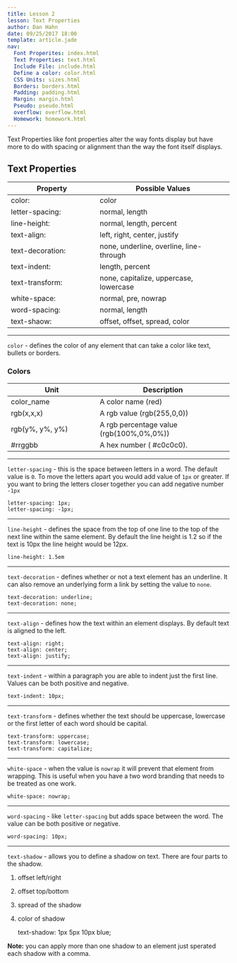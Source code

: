 ```yaml
---
title: Lesson 2
lesson: Text Properties
author: Dan Hahn
date: 09/25/2017 18:00
template: article.jade
nav:
  Font Properites: index.html
  Text Properties: text.html
  Include File: include.html
  Define a color: color.html
  CSS Units: sizes.html
  Borders: borders.html
  Padding: padding.html
  Margin: margin.html
  Pseudo: pseudo.html
  overflow: overflow.html
  Homework: homework.html
---
```


Text Properties like font properties alter the way fonts display but have more to do with spacing or alignment than the way the font itself displays.

## Text Properties

Property         | Possible Values
-----------------|-----------------------------------------
color:           | color
letter-spacing:  | normal, length
line-height:     | normal, length, percent
text-align:      | left, right, center, justify
text-decoration: | none, underline,  overline, line-through
text-indent:     | length, percent
text-transform:  | none, capitalize, uppercase, lowercase
white-space:     | normal, pre, nowrap
word-spacing:    | normal, length
text-shaow:      | offset, offset, spread, color

---

`color` - defines the color of any element that can take a color like text, bullets or borders.

### Colors

Unit            | Description
----------------|-----------------------------------------
color_name      | A color name (red)
rgb(x,x,x)      | A rgb value (rgb(255,0,0))
rgb(y%, y%, y%) | A rgb percentage value (rgb(100%,0%,0%))
#rrggbb         | A hex number ( #c0c0c0).

---

`letter-spacing` - this is the space between letters in a word.  The default value is `0`.  To move the letters apart you would add value of `1px` or greater.  If you want to bring the letters closer together you can add negative number `-1px`

    letter-spacing: 1px;
    letter-spacing: -1px;

---

`line-height` - defines the space from the top of one line to the top of the next line within the same element.   By default the line height is 1.2 so if the text is 10px the line height would be 12px.

    line-height: 1.5em

---

`text-decoration` - defines whether or not a text element has an underline.  It can also remove an underlying form a link by setting the value to `none`.  

    text-decoration: underline;
    text-decoration: none;

---

`text-align` - defines how the text within an element displays. By default text is aligned to the left.  

    text-align: right;
    text-align: center;
    text-align: justify;

---

`text-indent` - within a paragraph you are able to indent just the first line.  Values can be both positive and negative.

    text-indent: 10px;

---

`text-transform` - defines whether the text should be uppercase, lowercase or the first letter of each word should be capital.  

    text-transform: uppercase;
    text-transform: lowercase;
    text-transform: capitalize;

---

`white-space` - when the value is `nowrap` it will prevent that element from wrapping.  This is useful when you have a two word branding that needs to be treated as one work.  

    white-space: nowrap;

---

`word-spacing` - like `letter-spacing` but adds space between the word.  The value can be both positive or negative.  

    word-spacing: 10px;

---

`text-shadow` - allows you to define a shadow on text.  There are four parts to the shadow.

1. offset left/right
2. offset top/bottom
3. spread of the shadow
4. color of shadow


    text-shadow: 1px 5px 10px blue;

**Note:** you can apply more than one shadow to an element just sperated each shadow with a comma.

<style>
table tr td:nth-child(1){width:40%}
td .label {margin-right: 4px;cursor: pointer;}
</style>
